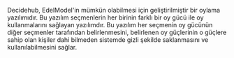 Decidehub, EdelModel'in mümkün olabilmesi için geliştirilmiştir bir oylama yazılımıdır. Bu yazılım seçmenlerin her birinin farklı bir oy gücü ile oy kullanmalarını sağlayan yazılımdır. Bu yazılım her seçmenin oy gücünün diğer seçmenler tarafından belirlenmesini, belirlenen oy güçlerinin o güçlere sahip olan kişiler dahi bilmeden sistemde gizli şekilde saklanmasını ve kullanılabilmesini sağlar.
